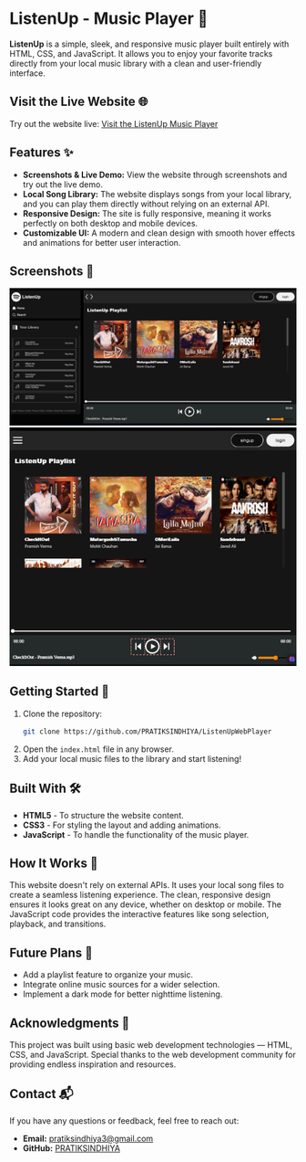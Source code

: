# ListenUp - Music Player 🎵

**ListenUp** is a simple, sleek, and responsive music player built entirely with HTML, CSS, and JavaScript. It allows you to enjoy your favorite tracks directly from your local music library with a clean and user-friendly interface.

## Visit the Live Website 🌐  

Try out the website live: [Visit the ListenUp Music Player](http://listenup.freewebhostmost.com/)

## Features ✨  

- **Screenshots & Live Demo:** View the website through screenshots and try out the live demo.  
- **Local Song Library:** The website displays songs from your local library, and you can play them directly without relying on an external API.  
- **Responsive Design:** The site is fully responsive, meaning it works perfectly on both desktop and mobile devices.  
- **Customizable UI:** A modern and clean design with smooth hover effects and animations for better user interaction.

## Screenshots 📸

![Screenshot1](website_demo_images/screenshot_website1.png)  
![Screenshot1](website_demo_images/screenshot_website2.png)  

## Getting Started 🚀  

1. Clone the repository:  
   ```bash  
   git clone https://github.com/PRATIKSINDHIYA/ListenUpWebPlayer  
   ```  
2. Open the `index.html` file in any browser.  
3. Add your local music files to the library and start listening!

## Built With 🛠️  

- **HTML5** - To structure the website content.  
- **CSS3** - For styling the layout and adding animations.  
- **JavaScript** - To handle the functionality of the music player.  

## How It Works 🔧  

This website doesn't rely on external APIs. It uses your local song files to create a seamless listening experience. The clean, responsive design ensures it looks great on any device, whether on desktop or mobile. The JavaScript code provides the interactive features like song selection, playback, and transitions.

## Future Plans 🚀  

- Add a playlist feature to organize your music.  
- Integrate online music sources for a wider selection.  
- Implement a dark mode for better nighttime listening.

## Acknowledgments 🙌  

This project was built using basic web development technologies — HTML, CSS, and JavaScript. Special thanks to the web development community for providing endless inspiration and resources.

## Contact 📬  

If you have any questions or feedback, feel free to reach out:  

- **Email:** pratiksindhiya3@gmail.com  
- **GitHub:** [PRATIKSINDHIYA](https://github.com/PRATIKSINDHIYA)
